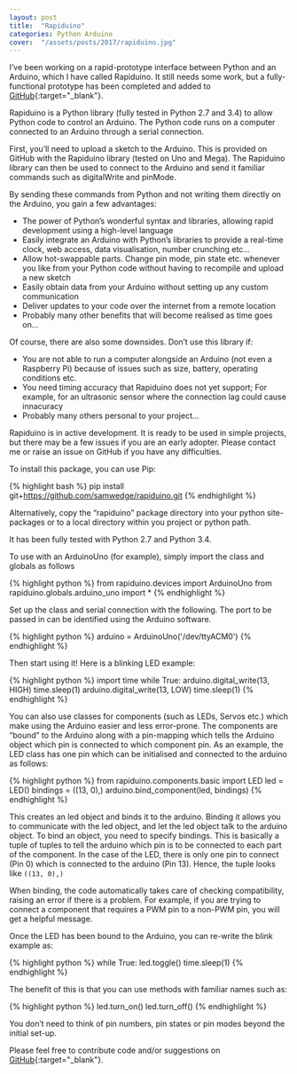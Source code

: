 ```yaml
---
layout: post
title:  "Rapiduino"
categories: Python Arduino
cover:  "/assets/posts/2017/rapiduino.jpg"
---
```


I’ve been working on a rapid-prototype interface between Python and an Arduino, which I have called Rapiduino. It still needs some work, but a fully-functional prototype has been completed and added to [GitHub][github]{:target="_blank"}.

Rapiduino is a Python library (fully tested in Python 2.7 and 3.4) to allow Python code to control an Arduino. The Python code runs on a computer connected to an Arduino through a serial connection.

First, you’ll need to upload a sketch to the Arduino. This is provided on GitHub with the Rapiduino library (tested on Uno and Mega). The Rapiduino library can then be used to connect to the Arduino and send it familiar commands such as digitalWrite and pinMode.

By sending these commands from Python and not writing them directly on the Arduino, you gain a few advantages:
* The power of Python’s wonderful syntax and libraries, allowing rapid development using a high-level language
* Easily integrate an Arduino with Python’s libraries to provide a real-time clock, web access, data visualisation, number crunching etc…
* Allow hot-swappable parts. Change pin mode, pin state etc. whenever you like from your Python code without having to recompile and upload a new sketch
* Easily obtain data from your Arduino without setting up any custom communication
* Deliver updates to your code over the internet from a remote location
* Probably many other benefits that will become realised as time goes on…
 
Of course, there are also some downsides. Don’t use this library if:
* You are not able to run a computer alongside an Arduino (not even a Raspberry Pi) because of issues such as size, battery, operating conditions etc.
* You need timing accuracy that Rapiduino does not yet support; For example, for an ultrasonic sensor where the connection lag could cause innacuracy
* Probably many others personal to your project…

Rapiduino is in active development. It is ready to be used in simple projects, but there may be a few issues if you are an early adopter. Please contact me or raise an issue on GitHub if you have any difficulties.

To install this package, you can use Pip:

{% highlight bash %}
pip install git+https://github.com/samwedge/rapiduino.git
{% endhighlight %}

Alternatively, copy the “rapiduino” package directory into your python site-packages or to a local directory within you project or python path.

It has been fully tested with Python 2.7 and Python 3.4.

To use with an ArduinoUno (for example), simply import the class and globals as follows

{% highlight python %}
from rapiduino.devices import ArduinoUno
from rapiduino.globals.arduino_uno import *
{% endhighlight %}

Set up the class and serial connection with the following. The port to be passed in can be identified using the Arduino software.

{% highlight python %}
arduino = ArduinoUno('/dev/ttyACM0')
{% endhighlight %}

Then start using it! Here is a blinking LED example:

{% highlight python %}
import time
while True:
  arduino.digital_write(13, HIGH)
  time.sleep(1)
  arduino.digital_write(13, LOW)
  time.sleep(1)
{% endhighlight %} 

You can also use classes for components (such as LEDs, Servos etc.) which make using the Arduino easier and less error-prone. The components are “bound” to the Arduino along with a pin-mapping which tells the Arduino object which pin is connected to which component pin. As an example, the LED class has one pin which can be initialised and connected to the arduino
as follows:

{% highlight python %}
from rapiduino.components.basic import LED
led = LED()
bindings = ((13, 0),)
arduino.bind_component(led, bindings)
{% endhighlight %} 

This creates an led object and binds it to the arduino. Binding it allows you to communicate with the led object, and let the led object talk to the arduino object. To bind an object, you need to specify bindings. This is basically a tuple of tuples to tell the arduino which pin is to be connected to each part of the component. In the case of the LED, there is only one pin to connect (Pin 0) which is connected to the arduino (Pin 13). Hence, the tuple looks like `((13, 0),)`

When binding, the code automatically takes care of checking compatibility, raising an error if there is a problem. For example, if you are trying to connect a component that requires a PWM pin to a non-PWM pin, you will get a helpful message.

Once the LED has been bound to the Arduino, you can re-write the blink example as:

{% highlight python %}
while True:
  led.toggle()
  time.sleep(1)
{% endhighlight %} 

 

The benefit of this is that you can use methods with familiar names such as:

{% highlight python %}
led.turn_on()
led.turn_off()
{% endhighlight %} 

You don’t need to think of pin numbers, pin states or pin modes beyond the initial set-up.

Please feel free to contribute code and/or suggestions on [GitHub][github]{:target="_blank"}.

[github]: https://github.com/samwedge/rapiduino
